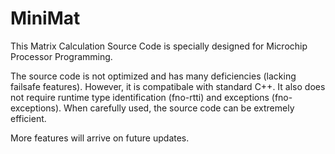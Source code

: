 # MiniMat

This Matrix Calculation Source Code is specially designed for Microchip Processor Programming.

The source code is not optimized and has many deficiencies (lacking failsafe features). However, it is compatibale with standard C++. It also does not require runtime type identification (fno-rtti) and exceptions (fno-exceptions). When carefully used, the source code can be extremely efficient.

More features will arrive on future updates.

